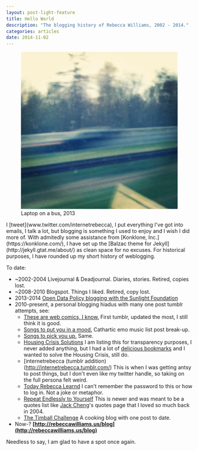 ```yaml
---
layout: post-light-feature
title: Hello World
description: "The blogging history of Rebecca Williams, 2002 - 2014."
categories: articles
date: 2014-11-02
---
```

<figure>
	<img src="/images/blur.jpg">
	<figcaption>Laptop on a bus, 2013</figcaption>
</figure>
I [tweet](www.twitter.com/internetrebecca), I put everything I've got into emails, I talk a lot, but blogging is something I used to enjoy and I wish I did more of. With admitedly some assistance from [Konklone, Inc.](https://konklone.com/), I have set up the [Balzac theme for Jekyll](http://jekyll.gtat.me/about/) as clean space for no excuses. For historical purposes, I have rounded up my short history of weblogging. 

To date:

* ~2002-2004 Livejournal & Deadjournal. Diaries, stories. Retired, copies lost. 
* ~2008-2010 Blogspot. Things I liked. Retired, copy lost. 
* 2013-2014 [Open Data Policy blogging with the Sunlight Foundation](http://sunlightfoundation.com/blog/author/rwilliams/)
* 2010-present, a personal blogging hiadus with many one post tumblr attempts, see: 
	* [These are web comics, I know.](http://thesearewebcomicsiknow.tumblr.com/) First tumblr, updated the most, I still think it is good. 
	* [Songs to put you in a mood.](http://songstoputyouinamood.tumblr.com/) Cathartic emo music list post break-up. 
	* [Songs to pick you up.](http://songstopickyouup.tumblr.com/) Same. 
	* [Housing Crisis Solutions](http://housingcrisissolutions.tumblr.com/) I am listing this for transparency purposes, I never added anything, but I had a lot of [delicious bookmarks](https://delicious.com/thisisdumbiknow/tag_bundle/PlanningThesis) and I wanted to solve the Housing Crisis, still do. 
	* [internetrebecca (tumblr addition)(http://internetrebecca.tumblr.com/) This is when I was getting antsy to post things, but I don't even like my twitter handle, so taking on the full persona felt weird. 
	* [Today Rebecca Learnd](http://todayrebeccalearned.tumblr.com/) I can't remember the password to this or how to log in. Not a joke or metaphor.  
	* [Repeat Endlessly to Yourself](http://repeatendlesslytoyourself.tumblr.com/) This is newer and was meant to be a quotes list like [Jack Cheng](http://jackcheng.com/)'s quotes page that I loved so much back in 2004. 
	* [The Timball Challenge](http://thetimballchallenge.tumblr.com/) A cooking blog with one post to date.
* Now-? **[http://rebeccawilliams.us/blog](http://rebeccawilliams.us/blog)**

Needless to say, I am glad to have a spot once again.


